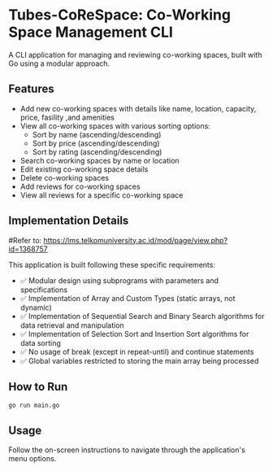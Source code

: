 # Tubes-CoReSpace: Co-Working Space Management CLI

A CLI application for managing and reviewing co-working spaces, built with Go using a modular approach.

## Features

- Add new co-working spaces with details like name, location, capacity, price, fasility ,and amenities
- View all co-working spaces with various sorting options:
  - Sort by name (ascending/descending)
  - Sort by price (ascending/descending)
  - Sort by rating (ascending/descending)
- Search co-working spaces by name or location
- Edit existing co-working space details
- Delete co-working spaces
- Add reviews for co-working spaces
- View all reviews for a specific co-working space

## Implementation Details

#Refer to: https://lms.telkomuniversity.ac.id/mod/page/view.php?id=1368757

This application is built following these specific requirements:

- ✅ Modular design using subprograms with parameters and specifications
- ✅ Implementation of Array and Custom Types (static arrays, not dynamic)
- ✅ Implementation of Sequential Search and Binary Search algorithms for data retrieval and manipulation
- ✅ Implementation of Selection Sort and Insertion Sort algorithms for data sorting
- ✅ No usage of break (except in repeat-until) and continue statements
- ✅ Global variables restricted to storing the main array being processed


## How to Run

```
go run main.go
```

## Usage

Follow the on-screen instructions to navigate through the application's menu options.
